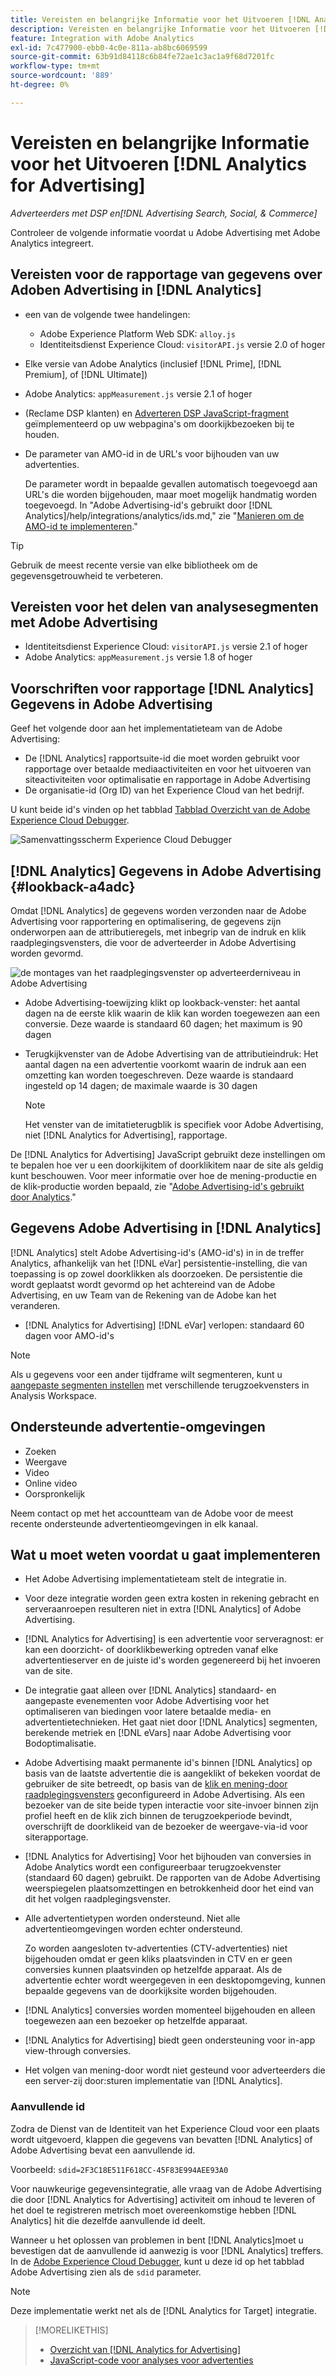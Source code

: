 ```yaml
---
title: Vereisten en belangrijke Informatie voor het Uitvoeren [!DNL Analytics for Advertising]
description: Vereisten en belangrijke Informatie voor het Uitvoeren [!DNL Analytics for Advertising]
feature: Integration with Adobe Analytics
exl-id: 7c477900-ebb0-4c0e-811a-ab8bc6069599
source-git-commit: 63b91d84118c6b84fe72ae1c3ac1a9f68d7201fc
workflow-type: tm+mt
source-wordcount: '889'
ht-degree: 0%

---
```


# Vereisten en belangrijke Informatie voor het Uitvoeren [!DNL Analytics for Advertising]

*Adverteerders met DSP en[!DNL Advertising Search, Social, & Commerce]*

Controleer de volgende informatie voordat u Adobe Advertising met Adobe Analytics integreert.

## Vereisten voor de rapportage van gegevens over Adoben Advertising in [!DNL Analytics]

* een van de volgende twee handelingen:
   * Adobe Experience Platform Web SDK: `alloy.js`
   * Identiteitsdienst Experience Cloud: `visitorAPI.js` versie 2.0 of hoger
* Elke versie van Adobe Analytics (inclusief [!DNL Prime], [!DNL Premium], of [!DNL Ultimate])
* Adobe Analytics: `appMeasurement.js` versie 2.1 of hoger
* (Reclame DSP klanten) en [Adverteren DSP JavaScript-fragment](javascript.md) geïmplementeerd op uw webpagina&#39;s om doorkijkbezoeken bij te houden.
* De parameter van AMO-id in de URL&#39;s voor bijhouden van uw advertenties.

  De parameter wordt in bepaalde gevallen automatisch toegevoegd aan URL&#39;s die worden bijgehouden, maar moet mogelijk handmatig worden toegevoegd. In &quot;Adobe Advertising-id&#39;s gebruikt door [!DNL Analytics]/help/integrations/analytics/ids.md,&quot; zie &quot;[Manieren om de AMO-id te implementeren](/help/integrations/analytics/ids.md#amo-id-implement).&quot;

>[!TIP]
>
>Gebruik de meest recente versie van elke bibliotheek om de gegevensgetrouwheid te verbeteren.

## Vereisten voor het delen van analysesegmenten met Adobe Advertising

* Identiteitsdienst Experience Cloud: `visitorAPI.js` versie 2.1 of hoger
* Adobe Analytics: `appMeasurement.js` versie 1.8 of hoger

## Voorschriften voor rapportage [!DNL Analytics] Gegevens in Adobe Advertising

Geef het volgende door aan het implementatieteam van de Adobe Advertising:

* De [!DNL Analytics] rapportsuite-id die moet worden gebruikt voor rapportage over betaalde mediaactiviteiten en voor het uitvoeren van siteactiviteiten voor optimalisatie en rapportage in Adobe Advertising
* De organisatie-id (Org ID) van het Experience Cloud van het bedrijf.

U kunt beide id&#39;s vinden op het tabblad [Tabblad Overzicht van de Adobe Experience Cloud Debugger](https://experienceleague.adobe.com/docs/debugger/using-v2/summary.html).

![Samenvattingsscherm Experience Cloud Debugger](/help/integrations/assets/a4adc-debugger-summary.png)

## [!DNL Analytics] Gegevens in Adobe Advertising {#lookback-a4adc}

Omdat [!DNL Analytics] de gegevens worden verzonden naar de Adobe Advertising voor rapportering en optimalisering, de gegevens zijn onderworpen aan de attributieregels, met inbegrip van de indruk en klik raadplegingsvensters, die voor de adverteerder in Adobe Advertising worden gevormd.

![de montages van het raadplegingsvenster op adverteerderniveau in Adobe Advertising](/help/integrations/assets/a4adc-lookbacks.png)

* Adobe Advertising-toewijzing klikt op lookback-venster: het aantal dagen na de eerste klik waarin de klik kan worden toegewezen aan een conversie. Deze waarde is standaard 60 dagen; het maximum is 90 dagen
* Terugkijkvenster van de Adobe Advertising van de attributieindruk: Het aantal dagen na een advertentie voorkomt waarin de indruk aan een omzetting kan worden toegeschreven. Deze waarde is standaard ingesteld op 14 dagen; de maximale waarde is 30 dagen

  >[!NOTE]
  >
  > Het venster van de imitatieterugblik is specifiek voor Adobe Advertising, niet [!DNL Analytics for Advertising], rapportage.

De [!DNL Analytics for Advertising] JavaScript gebruikt deze instellingen om te bepalen hoe ver u een doorkijkitem of doorklikitem naar de site als geldig kunt beschouwen. Voor meer informatie over hoe de mening-productie en de klik-productie worden bepaald, zie &quot;[Adobe Advertising-id&#39;s gebruikt door Analytics](ids.md).&quot;

## Gegevens Adobe Advertising in [!DNL Analytics]

[!DNL Analytics] stelt Adobe Advertising-id&#39;s (AMO-id&#39;s) in in de treffer Analytics, afhankelijk van het [!DNL eVar] persistentie-instelling, die van toepassing is op zowel doorklikken als doorzoeken. De persistentie die wordt geplaatst wordt gevormd op het achtereind van de Adobe Advertising, en uw Team van de Rekening van de Adobe kan het veranderen.

* [!DNL Analytics for Advertising] [!DNL eVar] verlopen: standaard 60 dagen voor AMO-id&#39;s

>[!NOTE]
>
>Als u gegevens voor een ander tijdframe wilt segmenteren, kunt u [aangepaste segmenten instellen](https://experienceleague.adobe.com/docs/analytics/components/segmentation/segmentation-workflow/seg-build.html) met verschillende terugzoekvensters in Analysis Workspace.

## Ondersteunde advertentie-omgevingen

* Zoeken
* Weergave
* Video
* Online video
* Oorspronkelijk

Neem contact op met het accountteam van de Adobe voor de meest recente ondersteunde advertentieomgevingen in elk kanaal.

## Wat u moet weten voordat u gaat implementeren

* Het Adobe Advertising implementatieteam stelt de integratie in.

* Voor deze integratie worden geen extra kosten in rekening gebracht en serveraanroepen resulteren niet in extra [!DNL Analytics] of Adobe Advertising.

* [!DNL Analytics for Advertising] is een advertentie voor serveragnost: er kan een doorzicht- of doorklikbewerking optreden vanaf elke advertentieserver en de juiste id&#39;s worden gegenereerd bij het invoeren van de site.

* De integratie gaat alleen over [!DNL Analytics] standaard- en aangepaste evenementen voor Adobe Advertising voor het optimaliseren van biedingen voor latere betaalde media- en advertentietechnieken. Het gaat niet door [!DNL Analytics] segmenten, berekende metriek en [!DNL eVars] naar Adobe Advertising voor Bodoptimalisatie.

* Adobe Advertising maakt permanente id&#39;s binnen [!DNL Analytics] op basis van de laatste advertentie die is aangeklikt of bekeken voordat de gebruiker de site betreedt, op basis van de [klik en mening-door raadplegingsvensters](#lookback-a4adc) geconfigureerd in Adobe Advertising. Als een bezoeker van de site beide typen interactie voor site-invoer binnen zijn profiel heeft en de klik zich binnen de terugzoekperiode bevindt, overschrijft de doorklikeid van de bezoeker de weergave-via-id voor siterapportage.

* [!DNL Analytics for Advertising] Voor het bijhouden van conversies in Adobe Analytics wordt een configureerbaar terugzoekvenster (standaard 60 dagen) gebruikt. De rapporten van de Adobe Advertising weerspiegelen plaatsomzettingen en betrokkenheid door het eind van dit het volgen raadplegingsvenster.

* Alle advertentietypen worden ondersteund. Niet alle advertentieomgevingen worden echter ondersteund.

  Zo worden aangesloten tv-advertenties (CTV-advertenties) niet bijgehouden omdat er geen kliks plaatsvinden in CTV en er geen conversies kunnen plaatsvinden op hetzelfde apparaat. Als de advertentie echter wordt weergegeven in een desktopomgeving, kunnen bepaalde gegevens van de doorkijksite worden bijgehouden.

* [!DNL Analytics] conversies worden momenteel bijgehouden en alleen toegewezen aan een bezoeker op hetzelfde apparaat.

* [!DNL Analytics for Advertising] biedt geen ondersteuning voor in-app view-through conversies.

* Het volgen van mening-door wordt niet gesteund voor adverteerders die een server-zij door:sturen implementatie van [!DNL Analytics].

### Aanvullende id

Zodra de Dienst van de Identiteit van het Experience Cloud voor een plaats wordt uitgevoerd, klappen die gegevens van bevatten [!DNL Analytics] of Adobe Advertising bevat een aanvullende id.

Voorbeeld: `sdid=2F3C18E511F618CC-45F83E994AEE93A0`

Voor nauwkeurige gegevensintegratie, alle vraag van de Adobe Advertising die door [!DNL Analytics for Advertising] activiteit om inhoud te leveren of het doel te registreren metrisch moet overeenkomstige hebben [!DNL Analytics] hit die dezelfde aanvullende id deelt.

Wanneer u het oplossen van problemen in bent [!DNL Analytics]moet u bevestigen dat de aanvullende id aanwezig is voor [!DNL Analytics] treffers. In de [Adobe Experience Cloud Debugger](https://experienceleague.adobe.com/docs/debugger/using-v2/summary.html), kunt u deze id op het tabblad Adobe Advertising zien als de `sdid` parameter.

>[!NOTE]
>
> Deze implementatie werkt net als de [!DNL Analytics for Target] integratie.

>[!MORELIKETHIS]
>
>* [Overzicht van [!DNL Analytics for Advertising]](overview.md)
>* [JavaScript-code voor analyses voor advertenties](/help/integrations/analytics/javascript.md)
